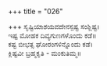 +++
title = "026"

+++
ಸೃಷ್ಟಿಯಾಶಯವದೇನಸ್ಪಷ್ಟ ಸಂಶ್ಲಿಷ್ಟ।  
ಇಷ್ಟ ಮೋಹಕ ದಿವ್ಯಗುಣಗಳೊಂದು ಕಡೆ॥  
ಕಷ್ಟ ಬೀಭತ್ಸ ಘೋರಂಗಳಿನ್ನೊಂದು ಕಡೆ।  
ಕ್ಲಿಷ್ಟವೀ ಬ್ರಹ್ಮಕೃತಿ - ಮಂಕುತಿಮ್ಮ॥  
